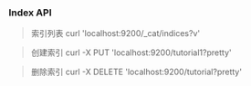 ### Index API

> 索引列表 curl 'localhost:9200/_cat/indices?v'

> 创建索引 curl -X PUT 'localhost:9200/tutorial1?pretty'

> 删除索引 curl -X DELETE 'localhost:9200/tutorial?pretty'